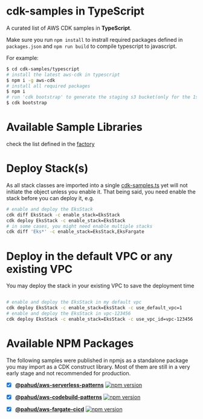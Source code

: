 # cdk-samples in TypeScript

A curated list of AWS CDK samples in **TypeScript**. 

Make sure you run `npm install` to instrall required packages defined in `packages.json` and `npm run build` to compile typescript to javascript.

For example:

```bash
$ cd cdk-samples/typescript
# install the latest aws-cdk in typescript
$ npm i -g aws-cdk
# install all required packages
$ npm i
# run 'cdk bootstrap' to generate the staging s3 bucket(only for the 1st time)
$ cdk bootstrap

```

# Available Sample Libraries

check the list defined in the [factory](https://github.com/pahud/cdk-samples/blob/2c253c2e9293c72de47e4150d3a7d333648567cd/typescript/bin/cdk-samples.ts#L28)

# Deploy Stack(s)

As all stack classes are imported into a single [cdk-samples.ts](bin/cdk-samples.ts) yet will not initiate the object unless you enable it. That being said, you need enable the stack before you can deploy it, e.g.

```bash
# enable and deploy the EksStack 
cdk diff EksStack -c enable_stack=EksStack   
cdk deploy EksStack -c enable_stack=EksStack
# in some cases, you might need enable multiple stacks
cdk diff 'Eks*' -c enable_stack=EksStack,EksFargate
```

# Deploy in the default VPC or any existing VPC

You may deploy the stack in your existing VPC to save the deployment time
```bash

# enable and deploy the EksStack in my default vpc
cdk deploy EksStack -c enable_stack=EksStack -c use_default_vpc=1
# enable and deploy the EksStack in vpc-123456
cdk deploy EksStack -c enable_stack=EksStack -c use_vpc_id=vpc-123456
```


# Available NPM Packages

The following samples were published in npmjs as a standalone package you may import as a CDK construct library. Most of them are still in a very early stage and not recommended for production.

- [x] **[@pahud/aws-serverless-patterns](packages/aws-serverless-patterns/)**  [![npm version](https://badge.fury.io/js/%40pahud%2Faws-serverless-patterns.svg)](https://badge.fury.io/js/%40pahud%2Faws-serverless-patterns)
- [x] **[@pahud/aws-codebuild-patterns](packages/aws-codebuild-patterns/)**  [![npm version](https://badge.fury.io/js/%40pahud%2Faws-codebuild-patterns.svg)](https://badge.fury.io/js/%40pahud%2Faws-codebuild-patterns)
- [x] **[@pahud/aws-fargate-cicd](packages/aws-fargate-cicd/)**  [![npm version](https://badge.fury.io/js/%40pahud%2Faws-fargate-cicd.svg)](https://badge.fury.io/js/%40pahud%2Faws-fargate-cicd)



